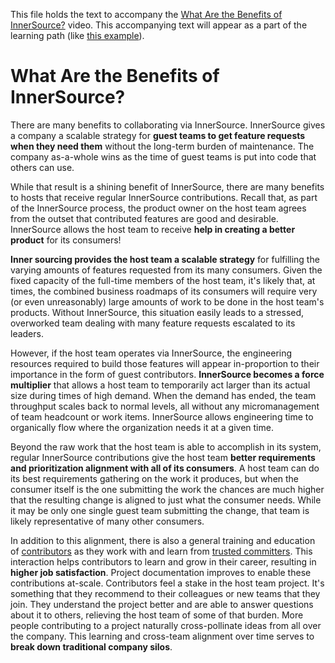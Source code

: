 This file holds the text to accompany the [What Are the Benefits of InnerSource?](https://www.safaribooksonline.com/videos/introduction-to-innersource/9781492041504/9781492041504-video321609) video.
This accompanying text will appear as a part of the learning path (like [this example](https://www.safaribooksonline.com/learning-paths/learning-path-lean/9781491999738/9781491946527-/part01ch01.html)).

# What Are the Benefits of InnerSource?

There are many benefits to collaborating via InnerSource.
InnerSource gives a company a scalable strategy for **guest teams to get feature requests when they need them** without the long-term burden of maintenance.
The company as-a-whole wins as the time of guest teams is put into code that others can use.

While that result is a shining benefit of InnerSource, there are many benefits to hosts that receive regular InnerSource contributions.
Recall that, as part of the InnerSource process, the product owner on the host team agrees from the outset that contributed features are good and desirable.
InnerSource allows the host team to receive **help in creating a better product** for its consumers!

**Inner sourcing provides the host team a scalable strategy** for fulfilling the varying amounts of features requested from its many consumers.
Given the fixed capacity of the full-time members of the host team, it's likely that, at times, the combined business roadmaps of its consumers will require very (or even unreasonably) large amounts of work to be done in the host team's products.
Without InnerSource, this situation easily leads to a stressed, overworked team dealing with many feature requests escalated to its leaders.

However, if the host team operates via InnerSource, the engineering resources required to build those features will appear in-proportion to their importance in the form of guest contributors.
**InnerSource becomes a force multiplier** that allows a host team to temporarily act larger than its actual size during times of high demand.
When the demand has ended, the team throughput scales back to normal levels, all without any micromanagement of team headcount or work items.
InnerSource allows engineering time to organically flow where the organization needs it at a given time.

Beyond the raw work that the host team is able to accomplish in its system, regular InnerSource contributions give the host team **better requirements and prioritization alignment with all of its consumers**.
A host team can do its best requirements gathering on the work it produces, but when the consumer itself is the one submitting the work the chances are much higher that the resulting change is aligned to just what the consumer needs.
While it may be only one single guest team submitting the change, that team is likely representative of many other consumers.

In addition to this alignment, there is also a general training and education of [contributors](https://github.com/InnerSourceCommons/InnerSourceLearningPath/blob/master/contributor/01-introduction-article.md) as they work with and learn from [trusted committers](https://github.com/InnerSourceCommons/InnerSourceLearningPath/blob/master/trusted-committer/01-introduction.md).
This interaction helps contributors to learn and grow in their career, resulting in **higher job satisfaction**. 
Project documentation improves to enable these contributions at-scale.
Contributors feel a stake in the host team project.
It's something that they recommend to their colleagues or new teams that they join.
They understand the project better and are able to answer questions about it to others, relieving the host team of some of that burden.
More people contributing to a project naturally cross-pollinate ideas from all over the company.
This learning and cross-team alignment over time serves to **break down traditional company silos**.
